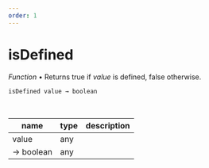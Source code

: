 ```yaml
---
order: 1
---
```

# isDefined

_Function_ &bull; Returns true if _value_ is defined, false otherwise.

<pre><code>isDefined value &rarr; boolean</code></pre>
<br>

| name | type | description |
|------|------|-------------|
|value|any||
|&rarr; boolean|any||



